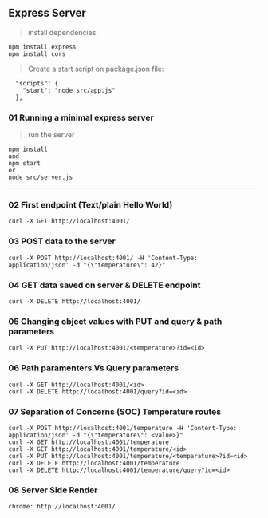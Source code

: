 ## Express Server  

> install dependencies:
```
npm install express
npm install cors
```

> Create a start script on package.json file:
```
  "scripts": {
    "start": "node src/app.js"
  },
```

### 01 Running a minimal express server  
> run the server
```
npm install
and
npm start
or
node src/server.js
```

---
### 02 First endpoint (Text/plain Hello World)
```
curl -X GET http://localhost:4001/
```

### 03 POST data to the server
```
curl -X POST http://localhost:4001/ -H 'Content-Type: application/json' -d "{\"temperature\": 42}"
```

### 04 GET data saved on server & DELETE endpoint
```
curl -X DELETE http://localhost:4001/
```

### 05 Changing object values with PUT and query & path parameters
```
curl -X PUT http://localhost:4001/<temperature>?id=<id>
```

### 06 Path paramenters Vs Query parameters
```
curl -X GET http://localhost:4001/<id>
curl -X DELETE http://localhost:4001/query?id=<id>
```

### 07 Separation of Concerns (SOC) Temperature routes
```
curl -X POST http://localhost:4001/temperature -H 'Content-Type: application/json' -d "{\"temperature\": <value>}"
curl -X GET http://localhost:4001/temperature
curl -X GET http://localhost:4001/temperature/<id>
curl -X PUT http://localhost:4001/temperature/<temperature>?id=<id>
curl -X DELETE http://localhost:4001/temperature
curl -X DELETE http://localhost:4001/temperature/query?id=<id>
```

### 08 Server Side Render
```
chrome: http://localhost:4001/
```
